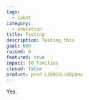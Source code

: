 ```yaml
---
tags:
  - zakat
category:
  - education
title: Testing
description: Testing this
goal: 600
raised: 0
featured: true
impact: 10 Families
closed: false
product: prod_L10916LiODpbnv
---
```

Yes.
